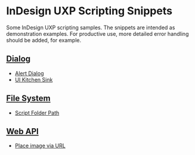 # InDesign UXP Scripting Snippets
Some InDesign UXP scripting samples. The snippets are intended as demonstration examples. For productive use, more detailed error handling should be added, for example.

## [Dialog](https://github.com/RolandDreger/indesign-uxp-script-snippets/tree/main/Dialog)
- [Alert Dialog](https://github.com/RolandDreger/indesign-uxp-script-snippets/blob/main/Dialog/alert.idjs)
- [UI Kitchen Sink](https://github.com/RolandDreger/indesign-uxp-script-snippets/blob/main/Dialog/uiKitchenSink.idjs)

## [File System](https://github.com/RolandDreger/indesign-uxp-script-snippets/tree/main/Filesystem)
- [Script Folder Path](https://github.com/RolandDreger/indesign-uxp-script-snippets/blob/main/Filesystem/getScriptFolderPath.idjs)

## [Web API](https://github.com/RolandDreger/indesign-uxp-script-snippets/tree/main/Web_API)
- [Place image via URL](https://github.com/RolandDreger/indesign-uxp-script-snippets/blob/main/Web_API/placeImageViaURL.idjs)